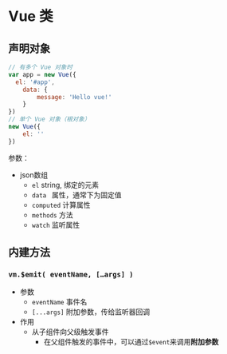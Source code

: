# Vue 类

## 声明对象

```javascript
// 有多个 Vue 对象时
var app = new Vue({
  el: '#app',
    data: {
        message: 'Hello vue!'
    }
})
// 单个 Vue 对象（根对象）
new Vue({
    el: ''
})
```

参数：

- json数组
  - `el` string, 绑定的元素
  - `data `  属性，通常下为固定值
  - `computed`  计算属性
  - `methods` 方法
  - `watch` 监听属性 

## 内建方法

### `vm.$emit( eventName, […args] )`

- 参数
  - `eventName` 事件名
  - `[...args]` 附加参数，传给监听器回调
- 作用
  - 从子组件向父级触发事件
    - 在父组件触发的事件中，可以通过`$event`来调用**附加参数**